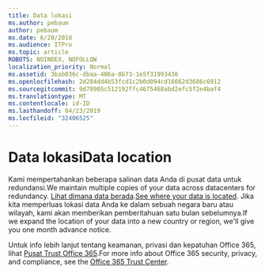 ```yaml
---
title: Data lokasi
ms.author: pebaum
author: pebaum
ms.date: 6/20/2018
ms.audience: ITPro
ms.topic: article
ROBOTS: NOINDEX, NOFOLLOW
localization_priority: Normal
ms.assetid: 3bab036c-dbaa-406a-8b73-1e5f31993436
ms.openlocfilehash: 2d284dd4b53fcd1c2b0d094cd16662d3686c6912
ms.sourcegitcommit: 9d78905c512192ffc4675468abd2efc5f2e4baf4
ms.translationtype: MT
ms.contentlocale: id-ID
ms.lasthandoff: 04/23/2019
ms.locfileid: "32406525"
---
```

# <a name="data-location"></a><span data-ttu-id="00c40-102">Data lokasi</span><span class="sxs-lookup"><span data-stu-id="00c40-102">Data location</span></span>

<span data-ttu-id="00c40-103">Kami mempertahankan beberapa salinan data Anda di pusat data untuk redundansi.</span><span class="sxs-lookup"><span data-stu-id="00c40-103">We maintain multiple copies of your data across datacenters for redundancy.</span></span> <span data-ttu-id="00c40-104">[Lihat dimana data berada](https://office.com/datamaps).</span><span class="sxs-lookup"><span data-stu-id="00c40-104">[See where your data is located](https://office.com/datamaps).</span></span> <span data-ttu-id="00c40-105">Jika kita memperluas lokasi data Anda ke dalam sebuah negara baru atau wilayah, kami akan memberikan pemberitahuan satu bulan sebelumnya.</span><span class="sxs-lookup"><span data-stu-id="00c40-105">If we expand the location of your data into a new country or region, we'll give you one month advance notice.</span></span>
  
<span data-ttu-id="00c40-106">Untuk info lebih lanjut tentang keamanan, privasi dan kepatuhan Office 365, lihat [Pusat Trust Office 365](https://products.office.com/business/office-365-trust-center-welcome).</span><span class="sxs-lookup"><span data-stu-id="00c40-106">For more info about Office 365 security, privacy, and compliance, see the [Office 365 Trust Center](https://products.office.com/business/office-365-trust-center-welcome).</span></span> 
  

